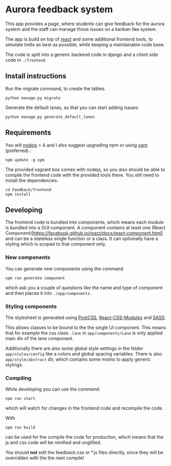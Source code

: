 # Aurora feedback system

This app provides a page, where students can give feedback for the
aurora system and the staff can manage those issues on a kanban like 
system.

The app is build on top of [react](https://facebook.github.io/react/) 
and some additional frontend tools, to simulate trello as best as 
possible, while keeping a maintainable code base.

The code is split into a generic backend code in django and a client 
side code in `./frontend`.

## Install instructions

Run the migrate command, to create the tables.
```
python manage.py migrate
```

Generate the default lanes, so that you can start adding issues:
```
python manage.py generate_default_lanes
```


## Requirements

You will [nodejs](http://nodejs.org/) > 4 and I also suggest upgrading
npm or using [yarn](http://yarnpkg.com/) (preferred).:
```
npm update -g npm
```

The provided vagrant box comes with nodejs, so you also should be able
to compile the frontend code with the provided tools there. You still
need to install the dependencies:
```
cd Feedback/frontend
npm install
```

## Developing

The frontend code is bundled into components, which means each module is 
bundled into a GUI component. A component contains at least one 
(React Component)[https://facebook.github.io/react/docs/react-component.html]
and can be a stateless single function or a class. It can optionally
have a styling which is scoped to that component only.

### New components
You can generate new components using the command
```
npm run generate component
```
which ask you a couple of questions like the name and type of component
and then places it into `./app/components`.

### Styling components

The stylesheet is generated using
[PostCSS](https://github.com/postcss/postcss),
[React-CSS-Modules](https://github.com/gajus/react-css-modules) and
[SASS](http://sass-lang.com/).

This allows classes to be bound to the the single UI component. This 
means that for example the css class `.lane` in `app/components/Lane`
is only applied main div of the lane component.

Additionally there are also some global style settings in the folder
`app/styles/config` like a colors and global spacing variables.
There is also `app/style/abstract` dir, which contains some mixins to
apply generic stylings.

### Compiling

While developing you can use the command:
```
npm run start
```
which will watch for changes in the frontend code and recompile the 
code.

With 
```
npm run build
```
can be used for the compile the code for production, which means that 
the js and css code will be minified and unglified.

You should **not** edit the feedback.css or *.js files directly, since 
they will be overridden with the the next compile!